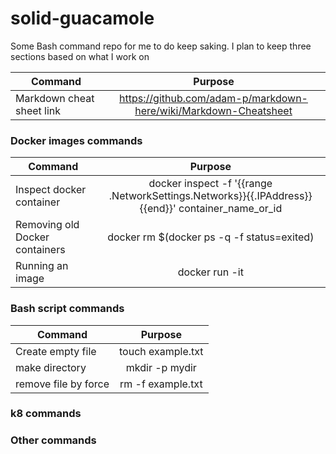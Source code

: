 # solid-guacamole
Some Bash command repo for me to do keep saking. I plan to keep three sections based on what I work on

| Command        | Purpose      | 
   | ------------- |:-------------:|
   |Markdown cheat sheet link    | https://github.com/adam-p/markdown-here/wiki/Markdown-Cheatsheet |
   
   
 
  ### Docker images commands
  
 | Command        | Purpose      | 
   | ------------- |:-------------:|
   |Inspect docker container    | docker inspect -f '{{range .NetworkSettings.Networks}}{{.IPAddress}}{{end}}' container_name_or_id | 
   |Removing old Docker containers    | docker rm $(docker ps -q -f status=exited) |
   |Running an image    | docker run -it <image-name>  |
   

   ### Bash script commands
   
   | Command        | Purpose      | 
   | ------------- |:-------------:|
   |Create empty file     | touch example.txt | 
   | make directory     | mkdir -p mydir      |  
   |remove file by force    | rm -f example.txt      |  
   
   
   ### k8 commands
   ### Other commands
